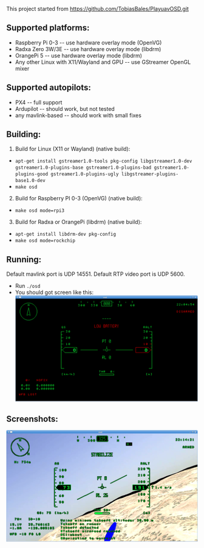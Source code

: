 This project started from https://github.com/TobiasBales/PlayuavOSD.git

Supported platforms:
-------------------
  * Raspberry Pi 0-3 -- use hardware overlay mode (OpenVG)
  * Radxa Zero 3W/3E -- use hardware overlay mode (libdrm)
  * OrangePi 5 -- use hardware overlay mode (libdrm)
  * Any other Linux with X11/Wayland and GPU -- use GStreamer OpenGL mixer

Supported autopilots:
---------------------

   * PX4 -- full support
   * Ardupilot -- should work, but not tested
   * any mavlink-based -- should work with small fixes

Building:
---------

1. Build for Linux (X11 or Wayland) (native build):
  * `apt-get install gstreamer1.0-tools pkg-config libgstreamer1.0-dev gstreamer1.0-plugins-base gstreamer1.0-plugins-bad gstreamer1.0-plugins-good gstreamer1.0-plugins-ugly libgstreamer-plugins-base1.0-dev`
  * `make osd`

2. Build for Raspberry PI 0-3 (OpenVG) (native build):
  * `make osd mode=rpi3`

3. Build for Radxa or OrangePi (libdrm) (native build):
  * `apt-get install libdrm-dev pkg-config`
  * `make osd mode=rockchip`

Running:
--------

Default mavlink port is UDP 14551.
Default RTP video port is UDP 5600.

   * Run `./osd`
   * You should got screen like this:
     ![gstreamer](scr1.png)


Screenshots:
------------
![px4](scr2.png)
